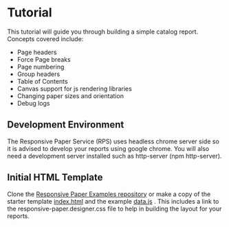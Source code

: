 # Tutorial

This tutorial will guide you through building a simple catalog report. Concepts covered include:

* Page headers
* Force Page breaks
* Page numbering
* Group headers
* Table of Contents
* Canvas support for js rendering libraries
* Changing paper sizes and orientation
* Debug logs

## Development Environment 

The Responsive Paper Service (RPS) uses headless chrome server side so it is advised to develop your reports using google chrome.  You will also need a development server installed such as http-server (npm http-server).

## Initial HTML Template

Clone the [Responsive Paper Examples repository](https://github.com/responsivepaper/examples) or make a copy of the starter template [index.html](https://github.com/responsivepaper/examples/tutorial/01/index.html) and the example [data.js](https://github.com/responsivepaper/examples/tutorial/01/index.html) .  This includes a link to the responsive-paper.designer.css file to help in building the layout for your reports.